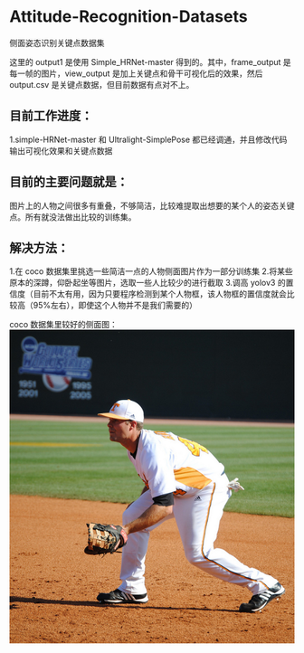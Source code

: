 # Attitude-Recognition-Datasets
 侧面姿态识别关键点数据集
 
 这里的 output1 是使用 Simple_HRNet-master 得到的。其中，frame_output 是每一帧的图片，view_output 是加上关键点和骨干可视化后的效果，然后 output.csv 是关键点数据，但目前数据有点对不上。
 
 ## 目前工作进度：
   1.simple-HRNet-master 和 Ultralight-SimplePose 都已经调通，并且修改代码输出可视化效果和关键点数据
 
 ## 目前的主要问题就是：
 图片上的人物之间很多有重叠，不够简洁，比较难提取出想要的某个人的姿态关键点。所有就没法做出比较的训练集。
 
 ## 解决方法：
   1.在 coco 数据集里挑选一些简洁一点的人物侧面图片作为一部分训练集
   2.将某些原本的深蹲，仰卧起坐等图片，选取一些人比较少的进行截取
   3.调高 yolov3 的置信度（目前不太有用，因为只要程序检测到某个人物框，该人物框的置信度就会比较高（95%左右），即使这个人物并不是我们需要的）

coco 数据集里较好的侧面图：
![image](https://github.com/LQQQQQQQQQQ/Attitude-Recognition-Datasets/blob/main/data/2.jpg)
